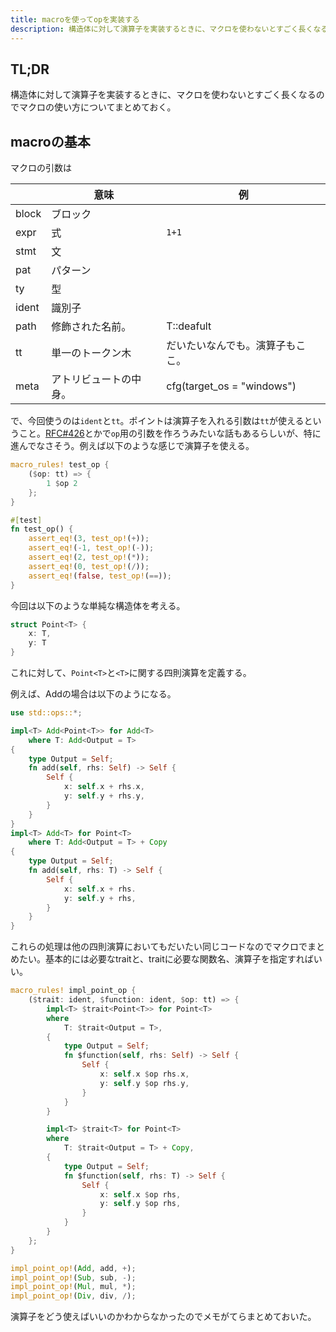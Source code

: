 ```yaml
---
title: macroを使ってopを実装する
description: 構造体に対して演算子を実装するときに、マクロを使わないとすごく長くなるのでマクロの使い方についてまとめておく。
---
```


## TL;DR

構造体に対して演算子を実装するときに、マクロを使わないとすごく長くなるのでマクロの使い方についてまとめておく。

## macroの基本

マクロの引数は

||意味|例|
|---|---|---|
|block|ブロック||
|expr|式|`1+1`|
|stmt|文||
|pat|パターン||
|ty|型||
|ident|識別子||
|path|修飾された名前。|T::deafult|
|tt|単一のトークン木|だいたいなんでも。演算子もここ。|
|meta|アトリビュートの中身。|cfg(target_os = "windows")|

で、今回使うのは`ident`と`tt`。ポイントは演算子を入れる引数は`tt`が使えるということ。[RFC#426](https://github.com/rust-lang/rfcs/issues/426)とかで`op`用の引数を作ろうみたいな話もあるらしいが、特に進んでなさそう。例えば以下のような感じで演算子を使える。

```rust
macro_rules! test_op {
    ($op: tt) => {
        1 $op 2
    };
}

#[test]
fn test_op() {
    assert_eq!(3, test_op!(+));
    assert_eq!(-1, test_op!(-));
    assert_eq!(2, test_op!(*));
    assert_eq!(0, test_op!(/));
    assert_eq!(false, test_op!(==));
}
```

今回は以下のような単純な構造体を考える。

```rust
struct Point<T> {
    x: T,
    y: T
}
```

これに対して、`Point<T>`と`<T>`に関する四則演算を定義する。

例えば、Addの場合は以下のようになる。

```rust
use std::ops::*;

impl<T> Add<Point<T>> for Add<T>
    where T: Add<Output = T>
{
    type Output = Self;
    fn add(self, rhs: Self) -> Self {
        Self {
            x: self.x + rhs.x,
            y: self.y + rhs.y,
        }
    }
}
impl<T> Add<T> for Point<T>
    where T: Add<Output = T> + Copy
{
    type Output = Self;
    fn add(self, rhs: T) -> Self {
        Self {
            x: self.x + rhs.
            y: self.y + rhs,
        }
    }
}
```

これらの処理は他の四則演算においてもだいたい同じコードなのでマクロでまとめたい。基本的には必要なtraitと、traitに必要な関数名、演算子を指定すればいい。

```rust
macro_rules! impl_point_op {
    ($trait: ident, $function: ident, $op: tt) => {
        impl<T> $trait<Point<T>> for Point<T>
        where
            T: $trait<Output = T>,
        {
            type Output = Self;
            fn $function(self, rhs: Self) -> Self {
                Self {
                    x: self.x $op rhs.x,
                    y: self.y $op rhs.y,
                }
            }
        }

        impl<T> $trait<T> for Point<T>
        where
            T: $trait<Output = T> + Copy,
        {
            type Output = Self;
            fn $function(self, rhs: T) -> Self {
                Self {
                    x: self.x $op rhs,
                    y: self.y $op rhs,
                }
            }
        }
    };
}

impl_point_op!(Add, add, +);
impl_point_op!(Sub, sub, -);
impl_point_op!(Mul, mul, *);
impl_point_op!(Div, div, /);
```

演算子をどう使えばいいのかわからなかったのでメモがてらまとめておいた。